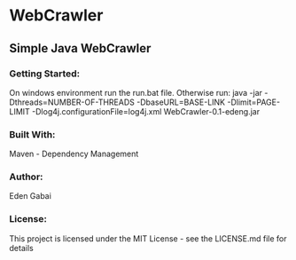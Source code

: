 # **WebCrawler**

## Simple Java WebCrawler

### **Getting Started:**

On windows environment run the run.bat file.
Otherwise run: java -jar -Dthreads=NUMBER-OF-THREADS -DbaseURL=BASE-LINK -Dlimit=PAGE-LIMIT -Dlog4j.configurationFile=log4j.xml WebCrawler-0.1-edeng.jar

### **Built With:**

Maven - Dependency Management

### **Author:**

Eden Gabai

### **License:**

This project is licensed under the MIT License - see the LICENSE.md file for details
